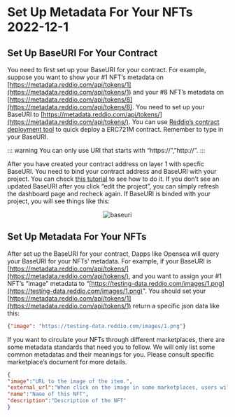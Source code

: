 # Set Up Metadata For Your NFTs 2022-12-1

## Set Up BaseURI For Your Contract

You need to first set up your BaseURI for your contract. For example, suppose you want to show your #1 NFT’s metadata on [https://metadata.reddio.com/api/tokens/1](https://metadata.reddio.com/api/tokens/1) and your #8 NFT’s metadata on [https://metadata.reddio.com/api/tokens/8](https://metadata.reddio.com/api/tokens/8). You need to set up your BaseURI to [https://metadata.reddio.com/api/tokens/](https://metadata.reddio.com/api/tokens/).  You can use [Reddio’s contract deployment tool](https://deploy-contract.reddio.com/) to quick deploy a ERC721M contract. Remember to type in your BaseURI.

::: warning
You can only use URI that starts with “https://”,”http://”.
:::

After you have created your contract address on layer 1 with specfic BaseURI. You need to bind your contract address and BaseURI with your project. You can check [this tutorial](https://docs.reddio.com/guide/getting-started/mint-nfts-on-layer-2.html#binding-smart-contract-with-project) to see how to do it. If you don’t see an updated BaseURI after you click “edit the project”,  you can simply refresh the dashboard page and recheck again. If BaseURI is binded with your project, you will see things like this:

<p align="center">
  <img src="/baseuri.png" alt="baseuri"/>
</p>

## Set Up Metadata For Your NFTs

After set up the BaseURI for your contract, Dapps like Opensea will query your  BaseURI for your NFTs’ metadata. For example, if your BaseURI is [https://metadata.reddio.com/api/tokens/](https://metadata.reddio.com/api/tokens/), and you  want to assign your #1 NFT’s “image” metadata to “[https://testing-data.reddio.com/images/1.png](https://testing-data.reddio.com/images/1.png)". You should set your [https://metadata.reddio.com/api/tokens/1](https://metadata.reddio.com/api/tokens/1) return a specific json data like this:

```json
{"image": "https://testing-data.reddio.com/images/1.png"}
```

If you want to circulate your NFTs through different marketplaces, there are some metadata standards that need you to follow. We will only list some common metadatas and their meanings for you. Please consult specific marketplace’s document for more details.

```json
{
"image":"URL to the image of the item.",
"external_url":"When click on the image in some marketplaces, users will go to this URL.",
"name":"Name of this NFT",
"description":"Description of the NFT"
}
```